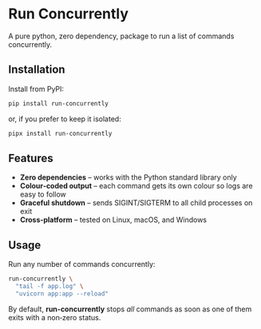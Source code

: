 # Run Concurrently

A pure python, zero dependency, package to run a list of commands concurrently.

## Installation

Install from PyPI:

```bash
pip install run-concurrently
```

or, if you prefer to keep it isolated:

```bash
pipx install run-concurrently
```

## Features

* **Zero dependencies** – works with the Python standard library only  
* **Colour‑coded output** – each command gets its own colour so logs are easy to follow  
* **Graceful shutdown** – sends SIGINT/SIGTERM to all child processes on exit  
* **Cross‑platform** – tested on Linux, macOS, and Windows

## Usage

Run any number of commands concurrently:

```bash
run-concurrently \
  "tail -f app.log" \
  "uvicorn app:app --reload"
```

By default, **run-concurrently** stops *all* commands as soon as one of them exits with a non‑zero status.
